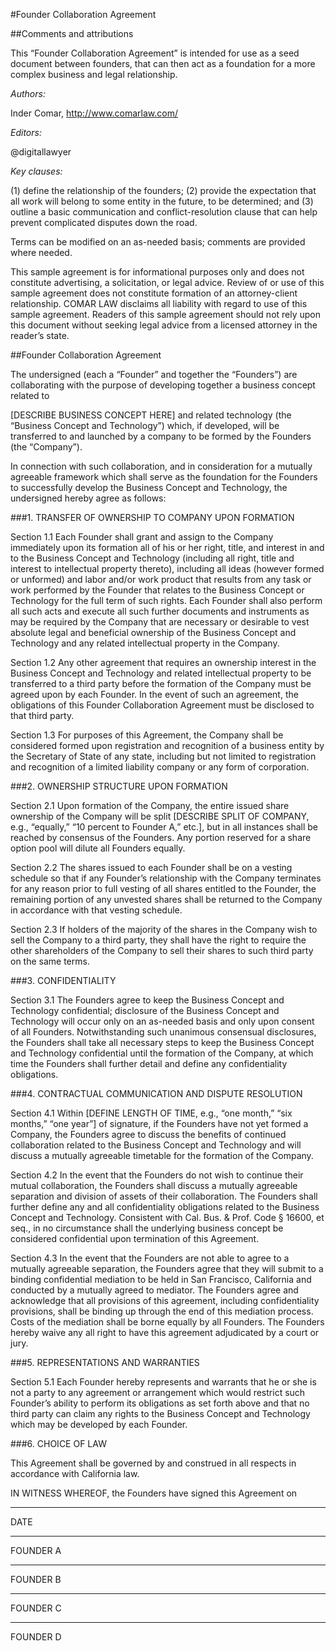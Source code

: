 #Founder Collaboration Agreement

##Comments and attributions

This “Founder Collaboration Agreement” is intended for use as a seed document between founders, that can then act as a foundation for a more complex business and legal relationship.

*Authors:*

Inder Comar, http://www.comarlaw.com/

*Editors:* 

@digitallawyer

*Key clauses:*

(1) define the relationship of the founders; 
(2) provide the expectation that all work will belong to some entity in the future, to be determined; and 
(3) outline a basic communication and conflict-resolution clause that can help prevent complicated disputes down the road.

Terms can be modified on an as-needed basis; comments are provided where needed.

This sample agreement is for informational purposes only and does not constitute advertising, a solicitation, or legal advice. Review of or use of this sample agreement does not constitute formation of an attorney-client relationship. COMAR LAW disclaims all liability with regard to use of this sample agreement. Readers of this sample agreement should not rely upon this document without seeking legal advice from a licensed attorney in the reader’s state.

##Founder Collaboration Agreement

The undersigned (each a “Founder” and together the “Founders”) are collaborating with the purpose of developing together a business concept related to 

[DESCRIBE BUSINESS CONCEPT HERE] and related technology (the “Business Concept and Technology”) which, if developed, will be transferred to and launched by a company to be formed by the Founders (the “Company”). 

In connection with such collaboration, and in consideration for a mutually agreeable framework which shall serve as the foundation for the Founders to successfully develop the Business Concept and Technology, the undersigned hereby agree as follows:

###1.  TRANSFER OF OWNERSHIP TO COMPANY UPON FORMATION

Section 1.1	Each Founder shall grant and assign to the Company immediately upon its formation all of his or her right, title, and interest in and to the Business Concept and Technology (including all right, title and interest to intellectual property thereto), including all ideas (however formed or unformed) and labor and/or work product that results from any task or work performed by the Founder that relates to the Business Concept or Technology for the full term of such rights. Each Founder shall also perform all such acts and execute all such further documents and instruments as may be required by the Company that are necessary or desirable to vest absolute legal and beneficial ownership of the Business Concept and Technology and any related intellectual property in the Company. 

Section 1.2	Any other agreement that requires an ownership interest in the Business Concept and Technology and related intellectual property to be transferred to a third party before the formation of the Company must be agreed upon by each Founder. In the event of such an agreement, the obligations of this Founder Collaboration Agreement must be disclosed to that third party.

Section 1.3	For purposes of this Agreement, the Company shall be considered formed upon registration and recognition of a business entity by the Secretary of State of any state, including but not limited to registration and recognition of a limited liability company or any form of corporation.

###2.	OWNERSHIP STRUCTURE UPON FORMATION

Section 2.1	Upon formation of the Company, the entire issued share ownership of the Company will be split [DESCRIBE SPLIT OF COMPANY, e.g., “equally,” “10 percent to Founder A,” etc.], but in all instances shall be reached by consensus of the Founders. Any portion reserved for a share option pool will dilute all Founders equally.

Section 2.2	The shares issued to each Founder shall be on a vesting schedule so that if any Founder’s relationship with the Company terminates for any reason prior to full vesting of all shares entitled to the Founder, the remaining portion of any unvested shares shall be returned to the Company in accordance with that vesting schedule.

Section 2.3	If holders of the majority of the shares in the Company wish to sell the Company to a third party, they shall have the right to require the other shareholders of the Company to sell their shares to such third party on the same terms.

###3.	CONFIDENTIALITY

Section 3.1	The Founders agree to keep the Business Concept and Technology confidential; disclosure of the Business Concept and Technology will occur only on an as-needed basis and only upon consent of all Founders. Notwithstanding such unanimous consensual disclosures, the Founders shall take all necessary steps to keep the Business Concept and Technology confidential until the formation of the Company, at which time the Founders shall further detail and define any confidentiality obligations. 

###4.	CONTRACTUAL COMMUNICATION AND DISPUTE RESOLUTION

Section 4.1	Within [DEFINE LENGTH OF TIME, e.g., “one month,” “six months,” “one year”] of signature, if the Founders have not yet formed a Company, the Founders agree to discuss the benefits of continued collaboration related to the Business Concept and Technology and will discuss a mutually agreeable timetable for the formation of the Company. 

Section 4.2	In the event that the Founders do not wish to continue their mutual collaboration, the Founders shall discuss a mutually agreeable separation and division of assets of their collaboration. The Founders shall further define any and all confidentiality obligations related to the Business Concept and Technology. Consistent with Cal. Bus. & Prof. Code § 16600, et seq., in no circumstance shall the underlying business concept be considered confidential upon termination of this Agreement.  

Section 4.3	In the event that the Founders are not able to agree to a mutually agreeable separation, the Founders agree that they will submit to a binding confidential mediation to be held in San Francisco, California and conducted by a mutually agreed to mediator. The Founders agree and acknowledge that all provisions of this agreement, including confidentiality provisions, shall be binding up through the end of this mediation process. Costs of the mediation shall be borne equally by all Founders. The Founders hereby waive any all right to have this agreement adjudicated by a court or jury.

###5.	REPRESENTATIONS AND WARRANTIES

Section 5.1	Each Founder hereby represents and warrants that he or she is not a party to any agreement or arrangement which would restrict such Founder’s ability to perform its obligations as set forth above and that no third party can claim any rights to the Business Concept and Technology which may be developed by each Founder.

###6.	CHOICE OF LAW

This Agreement shall be governed by and construed in all respects in accordance with California law.


IN WITNESS WHEREOF, the Founders have signed this Agreement on 


____________________________________

DATE



___

FOUNDER A

___
FOUNDER B

___
FOUNDER C

___
FOUNDER D
